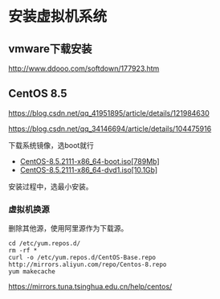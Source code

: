# 安装虚拟机系统

## vmware下载安装

http://www.ddooo.com/softdown/177923.htm



## CentOS 8.5

https://blog.csdn.net/qq_41951895/article/details/121984630

https://blog.csdn.net/qq_34146694/article/details/104475916



下载系统镜像，选boot就行

- [CentOS-8.5.2111-x86_64-boot.iso[789Mb]](https://mirrors.tuna.tsinghua.edu.cn/centos/8.5.2111/isos/x86_64/CentOS-8.5.2111-x86_64-boot.iso)
- [CentOS-8.5.2111-x86_64-dvd1.iso[10.1Gb]](https://mirrors.tuna.tsinghua.edu.cn/centos/8.5.2111/isos/x86_64/CentOS-8.5.2111-x86_64-dvd1.iso)



安装过程中，选最小安装。

### 虚拟机换源

删除其他源，使用阿里源作为下载源。

```
cd /etc/yum.repos.d/
rm -rf *
curl -o /etc/yum.repos.d/CentOS-Base.repo http://mirrors.aliyun.com/repo/Centos-8.repo
yum makecache
```

https://mirrors.tuna.tsinghua.edu.cn/help/centos/

